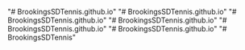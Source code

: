 "# BrookingsSDTennis.github.io" 
"# BrookingsSDTennis.github.io" 
"# BrookingsSDTennis.github.io" 
"# BrookingsSDTennis.github.io" 
"# BrookingsSDTennis.github.io" 
"# BrookingsSDTennis.github.io" 
"# BrookingsSDTennis" 

